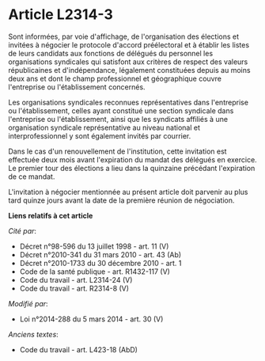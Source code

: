 # Article L2314-3

Sont informées, par voie d'affichage, de l'organisation des élections et invitées à négocier le protocole d'accord
préélectoral et à établir les listes de leurs candidats aux fonctions de délégués du personnel les organisations syndicales
qui satisfont aux critères de respect des valeurs républicaines et d'indépendance, légalement constituées depuis au moins
deux ans et dont le champ professionnel et géographique couvre l'entreprise ou l'établissement concernés. 

Les organisations syndicales reconnues représentatives dans l'entreprise ou l'établissement, celles ayant constitué une
section syndicale dans l'entreprise ou l'établissement, ainsi que les syndicats affiliés à une organisation syndicale
représentative au niveau national et interprofessionnel y sont également invités par courrier. 

Dans le cas d'un renouvellement de l'institution, cette invitation est effectuée deux mois avant l'expiration du mandat des
délégués en exercice. Le premier tour des élections a lieu dans la quinzaine précédant l'expiration de ce mandat.

L'invitation à négocier mentionnée au présent article doit parvenir au plus tard quinze jours avant la date de la première
réunion de négociation.

**Liens relatifs à cet article**

_Cité par_:

  - Décret n°98-596 du 13 juillet 1998 - art. 11 (V)
  - Décret n°2010-341 du 31 mars 2010 - art. 43 (Ab)
  - Décret n°2010-1733 du 30 décembre 2010 - art. 1
  - Code de la santé publique - art. R1432-117 (V)
  - Code du travail - art. L2314-24 (V)
  - Code du travail - art. R2314-8 (V)

_Modifié par_:

  - Loi n°2014-288 du 5 mars 2014 - art. 30 (V)

_Anciens textes_:

  - Code du travail - art. L423-18 (AbD)
